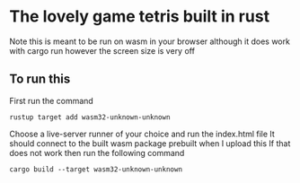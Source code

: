 # The lovely game tetris built in rust

Note this is meant to be run on wasm in your browser although it does work with cargo run however the screen size is very off

## To run this

First run the command

```
rustup target add wasm32-unknown-unknown
```

Choose a live-server runner of your choice and run the index.html file
It should connect to the built wasm package prebuilt when I upload this
If that does not work then run the following command

```
cargo build --target wasm32-unknown-unknown
```
